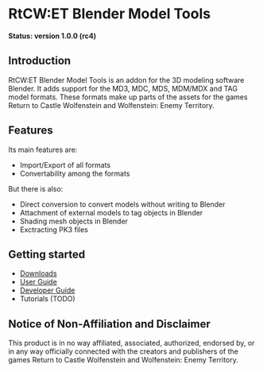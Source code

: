 
# RtCW:ET Blender Model Tools

**Status: version 1.0.0 (rc4)**

## Introduction

RtCW:ET Blender Model Tools is an addon for the 3D modeling software Blender. It adds support for the MD3, MDC, MDS, MDM/MDX and TAG model formats. These formats make up parts of the assets for the games Return to Castle Wolfenstein and Wolfenstein: Enemy Territory.

## Features

Its main features are:

* Import/Export of all formats
* Convertability among the formats

But there is also:

* Direct conversion to convert models without writing to Blender
* Attachment of external models to tag objects in Blender
* Shading mesh objects in Blender
* Exctracting PK3 files

## Getting started

* [Downloads](https://mino-git.github.io/rtcw-wet-blender-model-tools/downloads.html)
* [User Guide](https://mino-git.github.io/rtcw-wet-blender-model-tools/user_guide.html)
* [Developer Guide](https://mino-git.github.io/rtcw-wet-blender-model-tools/developer_guide.html)
* Tutorials (TODO)

## Notice of Non-Affiliation and Disclaimer

This product is in no way affiliated, associated, authorized, endorsed by, or in any way officially connected with the creators and publishers of the games Return to Castle Wolfenstein and Wolfenstein: Enemy Territory.

